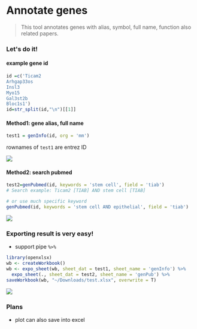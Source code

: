 # Annotate genes 

> This tool annotates genes with alias, symbol, full name, function also related papers.

### Let's do it!

#### example gene id

```R
id =c('Ticam2
Arhgap33os
Insl3
Myo15
Gal3st2b
Bloc1s1') 
id=str_split(id,"\n")[[1]]
```



#### Method1: gene alias, full name

```R
test1 = genInfo(id, org = 'mm')
```

rownames of `test1` are entrez ID

![](https://jieandze1314-1255603621.cos.ap-guangzhou.myqcloud.com/blog/2021-06-29-081721.png)

#### Method2: search pubmed 

```R
test2=genPubmed(id, keywords = 'stem cell', field = 'tiab')
# Search example: Ticam2 [TIAB] AND stem cell [TIAB] 

# or use much specific keyword
genPubmed(id, keywords = 'stem cell AND epithelial', field = 'tiab')
```

![](https://jieandze1314-1255603621.cos.ap-guangzhou.myqcloud.com/blog/2021-06-29-081925.png)





### Exporting result is very easy!

- support pipe ` %>% ` 

```R
library(openxlsx)
wb <- createWorkbook()
wb <- expo_sheet(wb, sheet_dat = test1, sheet_name = 'genInfo') %>% 
  expo_sheet(., sheet_dat = test2, sheet_name = 'genPub') %>% 
saveWorkbook(wb, "~/Downloads/test.xlsx", overwrite = T)
```

![](https://jieandze1314-1255603621.cos.ap-guangzhou.myqcloud.com/blog/2021-06-29-082350.png)



### Plans

- plot can also save into excel

